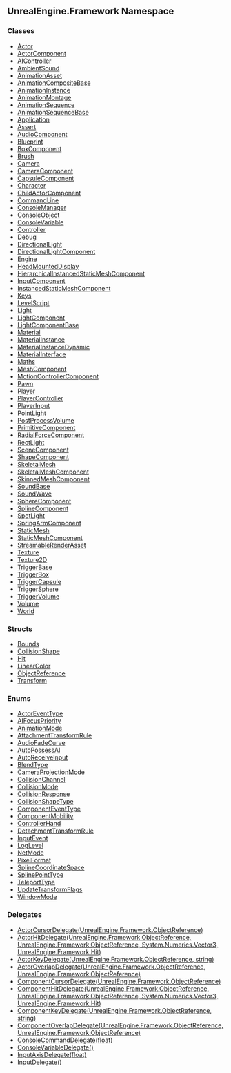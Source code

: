 ## UnrealEngine.Framework Namespace
### Classes
- [Actor](./Actor.md 'UnrealEngine.Framework.Actor')
- [ActorComponent](./ActorComponent.md 'UnrealEngine.Framework.ActorComponent')
- [AIController](./AIController.md 'UnrealEngine.Framework.AIController')
- [AmbientSound](./AmbientSound.md 'UnrealEngine.Framework.AmbientSound')
- [AnimationAsset](./AnimationAsset.md 'UnrealEngine.Framework.AnimationAsset')
- [AnimationCompositeBase](./AnimationCompositeBase.md 'UnrealEngine.Framework.AnimationCompositeBase')
- [AnimationInstance](./AnimationInstance.md 'UnrealEngine.Framework.AnimationInstance')
- [AnimationMontage](./AnimationMontage.md 'UnrealEngine.Framework.AnimationMontage')
- [AnimationSequence](./AnimationSequence.md 'UnrealEngine.Framework.AnimationSequence')
- [AnimationSequenceBase](./AnimationSequenceBase.md 'UnrealEngine.Framework.AnimationSequenceBase')
- [Application](./Application.md 'UnrealEngine.Framework.Application')
- [Assert](./Assert.md 'UnrealEngine.Framework.Assert')
- [AudioComponent](./AudioComponent.md 'UnrealEngine.Framework.AudioComponent')
- [Blueprint](./Blueprint.md 'UnrealEngine.Framework.Blueprint')
- [BoxComponent](./BoxComponent.md 'UnrealEngine.Framework.BoxComponent')
- [Brush](./Brush.md 'UnrealEngine.Framework.Brush')
- [Camera](./Camera.md 'UnrealEngine.Framework.Camera')
- [CameraComponent](./CameraComponent.md 'UnrealEngine.Framework.CameraComponent')
- [CapsuleComponent](./CapsuleComponent.md 'UnrealEngine.Framework.CapsuleComponent')
- [Character](./Character.md 'UnrealEngine.Framework.Character')
- [ChildActorComponent](./ChildActorComponent.md 'UnrealEngine.Framework.ChildActorComponent')
- [CommandLine](./CommandLine.md 'UnrealEngine.Framework.CommandLine')
- [ConsoleManager](./ConsoleManager.md 'UnrealEngine.Framework.ConsoleManager')
- [ConsoleObject](./ConsoleObject.md 'UnrealEngine.Framework.ConsoleObject')
- [ConsoleVariable](./ConsoleVariable.md 'UnrealEngine.Framework.ConsoleVariable')
- [Controller](./Controller.md 'UnrealEngine.Framework.Controller')
- [Debug](./Debug.md 'UnrealEngine.Framework.Debug')
- [DirectionalLight](./DirectionalLight.md 'UnrealEngine.Framework.DirectionalLight')
- [DirectionalLightComponent](./DirectionalLightComponent.md 'UnrealEngine.Framework.DirectionalLightComponent')
- [Engine](./Engine.md 'UnrealEngine.Framework.Engine')
- [HeadMountedDisplay](./HeadMountedDisplay.md 'UnrealEngine.Framework.HeadMountedDisplay')
- [HierarchicalInstancedStaticMeshComponent](./HierarchicalInstancedStaticMeshComponent.md 'UnrealEngine.Framework.HierarchicalInstancedStaticMeshComponent')
- [InputComponent](./InputComponent.md 'UnrealEngine.Framework.InputComponent')
- [InstancedStaticMeshComponent](./InstancedStaticMeshComponent.md 'UnrealEngine.Framework.InstancedStaticMeshComponent')
- [Keys](./Keys.md 'UnrealEngine.Framework.Keys')
- [LevelScript](./LevelScript.md 'UnrealEngine.Framework.LevelScript')
- [Light](./Light.md 'UnrealEngine.Framework.Light')
- [LightComponent](./LightComponent.md 'UnrealEngine.Framework.LightComponent')
- [LightComponentBase](./LightComponentBase.md 'UnrealEngine.Framework.LightComponentBase')
- [Material](./Material.md 'UnrealEngine.Framework.Material')
- [MaterialInstance](./MaterialInstance.md 'UnrealEngine.Framework.MaterialInstance')
- [MaterialInstanceDynamic](./MaterialInstanceDynamic.md 'UnrealEngine.Framework.MaterialInstanceDynamic')
- [MaterialInterface](./MaterialInterface.md 'UnrealEngine.Framework.MaterialInterface')
- [Maths](./Maths.md 'UnrealEngine.Framework.Maths')
- [MeshComponent](./MeshComponent.md 'UnrealEngine.Framework.MeshComponent')
- [MotionControllerComponent](./MotionControllerComponent.md 'UnrealEngine.Framework.MotionControllerComponent')
- [Pawn](./Pawn.md 'UnrealEngine.Framework.Pawn')
- [Player](./Player.md 'UnrealEngine.Framework.Player')
- [PlayerController](./PlayerController.md 'UnrealEngine.Framework.PlayerController')
- [PlayerInput](./PlayerInput.md 'UnrealEngine.Framework.PlayerInput')
- [PointLight](./PointLight.md 'UnrealEngine.Framework.PointLight')
- [PostProcessVolume](./PostProcessVolume.md 'UnrealEngine.Framework.PostProcessVolume')
- [PrimitiveComponent](./PrimitiveComponent.md 'UnrealEngine.Framework.PrimitiveComponent')
- [RadialForceComponent](./RadialForceComponent.md 'UnrealEngine.Framework.RadialForceComponent')
- [RectLight](./RectLight.md 'UnrealEngine.Framework.RectLight')
- [SceneComponent](./SceneComponent.md 'UnrealEngine.Framework.SceneComponent')
- [ShapeComponent](./ShapeComponent.md 'UnrealEngine.Framework.ShapeComponent')
- [SkeletalMesh](./SkeletalMesh.md 'UnrealEngine.Framework.SkeletalMesh')
- [SkeletalMeshComponent](./SkeletalMeshComponent.md 'UnrealEngine.Framework.SkeletalMeshComponent')
- [SkinnedMeshComponent](./SkinnedMeshComponent.md 'UnrealEngine.Framework.SkinnedMeshComponent')
- [SoundBase](./SoundBase.md 'UnrealEngine.Framework.SoundBase')
- [SoundWave](./SoundWave.md 'UnrealEngine.Framework.SoundWave')
- [SphereComponent](./SphereComponent.md 'UnrealEngine.Framework.SphereComponent')
- [SplineComponent](./SplineComponent.md 'UnrealEngine.Framework.SplineComponent')
- [SpotLight](./SpotLight.md 'UnrealEngine.Framework.SpotLight')
- [SpringArmComponent](./SpringArmComponent.md 'UnrealEngine.Framework.SpringArmComponent')
- [StaticMesh](./StaticMesh.md 'UnrealEngine.Framework.StaticMesh')
- [StaticMeshComponent](./StaticMeshComponent.md 'UnrealEngine.Framework.StaticMeshComponent')
- [StreamableRenderAsset](./StreamableRenderAsset.md 'UnrealEngine.Framework.StreamableRenderAsset')
- [Texture](./Texture.md 'UnrealEngine.Framework.Texture')
- [Texture2D](./Texture2D.md 'UnrealEngine.Framework.Texture2D')
- [TriggerBase](./TriggerBase.md 'UnrealEngine.Framework.TriggerBase')
- [TriggerBox](./TriggerBox.md 'UnrealEngine.Framework.TriggerBox')
- [TriggerCapsule](./TriggerCapsule.md 'UnrealEngine.Framework.TriggerCapsule')
- [TriggerSphere](./TriggerSphere.md 'UnrealEngine.Framework.TriggerSphere')
- [TriggerVolume](./TriggerVolume.md 'UnrealEngine.Framework.TriggerVolume')
- [Volume](./Volume.md 'UnrealEngine.Framework.Volume')
- [World](./World.md 'UnrealEngine.Framework.World')
### Structs
- [Bounds](./Bounds.md 'UnrealEngine.Framework.Bounds')
- [CollisionShape](./CollisionShape.md 'UnrealEngine.Framework.CollisionShape')
- [Hit](./Hit.md 'UnrealEngine.Framework.Hit')
- [LinearColor](./LinearColor.md 'UnrealEngine.Framework.LinearColor')
- [ObjectReference](./ObjectReference.md 'UnrealEngine.Framework.ObjectReference')
- [Transform](./Transform.md 'UnrealEngine.Framework.Transform')
### Enums
- [ActorEventType](./ActorEventType.md 'UnrealEngine.Framework.ActorEventType')
- [AIFocusPriority](./AIFocusPriority.md 'UnrealEngine.Framework.AIFocusPriority')
- [AnimationMode](./AnimationMode.md 'UnrealEngine.Framework.AnimationMode')
- [AttachmentTransformRule](./AttachmentTransformRule.md 'UnrealEngine.Framework.AttachmentTransformRule')
- [AudioFadeCurve](./AudioFadeCurve.md 'UnrealEngine.Framework.AudioFadeCurve')
- [AutoPossessAI](./AutoPossessAI.md 'UnrealEngine.Framework.AutoPossessAI')
- [AutoReceiveInput](./AutoReceiveInput.md 'UnrealEngine.Framework.AutoReceiveInput')
- [BlendType](./BlendType.md 'UnrealEngine.Framework.BlendType')
- [CameraProjectionMode](./CameraProjectionMode.md 'UnrealEngine.Framework.CameraProjectionMode')
- [CollisionChannel](./CollisionChannel.md 'UnrealEngine.Framework.CollisionChannel')
- [CollisionMode](./CollisionMode.md 'UnrealEngine.Framework.CollisionMode')
- [CollisionResponse](./CollisionResponse.md 'UnrealEngine.Framework.CollisionResponse')
- [CollisionShapeType](./CollisionShapeType.md 'UnrealEngine.Framework.CollisionShapeType')
- [ComponentEventType](./ComponentEventType.md 'UnrealEngine.Framework.ComponentEventType')
- [ComponentMobility](./ComponentMobility.md 'UnrealEngine.Framework.ComponentMobility')
- [ControllerHand](./ControllerHand.md 'UnrealEngine.Framework.ControllerHand')
- [DetachmentTransformRule](./DetachmentTransformRule.md 'UnrealEngine.Framework.DetachmentTransformRule')
- [InputEvent](./InputEvent.md 'UnrealEngine.Framework.InputEvent')
- [LogLevel](./LogLevel.md 'UnrealEngine.Framework.LogLevel')
- [NetMode](./NetMode.md 'UnrealEngine.Framework.NetMode')
- [PixelFormat](./PixelFormat.md 'UnrealEngine.Framework.PixelFormat')
- [SplineCoordinateSpace](./SplineCoordinateSpace.md 'UnrealEngine.Framework.SplineCoordinateSpace')
- [SplinePointType](./SplinePointType.md 'UnrealEngine.Framework.SplinePointType')
- [TeleportType](./TeleportType.md 'UnrealEngine.Framework.TeleportType')
- [UpdateTransformFlags](./UpdateTransformFlags.md 'UnrealEngine.Framework.UpdateTransformFlags')
- [WindowMode](./WindowMode.md 'UnrealEngine.Framework.WindowMode')
### Delegates
- [ActorCursorDelegate(UnrealEngine.Framework.ObjectReference)](./ActorCursorDelegate(ObjectReference).md 'UnrealEngine.Framework.ActorCursorDelegate(UnrealEngine.Framework.ObjectReference)')
- [ActorHitDelegate(UnrealEngine.Framework.ObjectReference, UnrealEngine.Framework.ObjectReference, System.Numerics.Vector3, UnrealEngine.Framework.Hit)](./ActorHitDelegate(ObjectReference_ObjectReference_Vector3_Hit).md 'UnrealEngine.Framework.ActorHitDelegate(UnrealEngine.Framework.ObjectReference, UnrealEngine.Framework.ObjectReference, System.Numerics.Vector3, UnrealEngine.Framework.Hit)')
- [ActorKeyDelegate(UnrealEngine.Framework.ObjectReference, string)](./ActorKeyDelegate(ObjectReference_string).md 'UnrealEngine.Framework.ActorKeyDelegate(UnrealEngine.Framework.ObjectReference, string)')
- [ActorOverlapDelegate(UnrealEngine.Framework.ObjectReference, UnrealEngine.Framework.ObjectReference)](./ActorOverlapDelegate(ObjectReference_ObjectReference).md 'UnrealEngine.Framework.ActorOverlapDelegate(UnrealEngine.Framework.ObjectReference, UnrealEngine.Framework.ObjectReference)')
- [ComponentCursorDelegate(UnrealEngine.Framework.ObjectReference)](./ComponentCursorDelegate(ObjectReference).md 'UnrealEngine.Framework.ComponentCursorDelegate(UnrealEngine.Framework.ObjectReference)')
- [ComponentHitDelegate(UnrealEngine.Framework.ObjectReference, UnrealEngine.Framework.ObjectReference, System.Numerics.Vector3, UnrealEngine.Framework.Hit)](./ComponentHitDelegate(ObjectReference_ObjectReference_Vector3_Hit).md 'UnrealEngine.Framework.ComponentHitDelegate(UnrealEngine.Framework.ObjectReference, UnrealEngine.Framework.ObjectReference, System.Numerics.Vector3, UnrealEngine.Framework.Hit)')
- [ComponentKeyDelegate(UnrealEngine.Framework.ObjectReference, string)](./ComponentKeyDelegate(ObjectReference_string).md 'UnrealEngine.Framework.ComponentKeyDelegate(UnrealEngine.Framework.ObjectReference, string)')
- [ComponentOverlapDelegate(UnrealEngine.Framework.ObjectReference, UnrealEngine.Framework.ObjectReference)](./ComponentOverlapDelegate(ObjectReference_ObjectReference).md 'UnrealEngine.Framework.ComponentOverlapDelegate(UnrealEngine.Framework.ObjectReference, UnrealEngine.Framework.ObjectReference)')
- [ConsoleCommandDelegate(float)](./ConsoleCommandDelegate(float).md 'UnrealEngine.Framework.ConsoleCommandDelegate(float)')
- [ConsoleVariableDelegate()](./ConsoleVariableDelegate().md 'UnrealEngine.Framework.ConsoleVariableDelegate()')
- [InputAxisDelegate(float)](./InputAxisDelegate(float).md 'UnrealEngine.Framework.InputAxisDelegate(float)')
- [InputDelegate()](./InputDelegate().md 'UnrealEngine.Framework.InputDelegate()')
